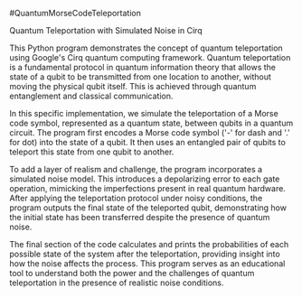 #QuantumMorseCodeTeleportation

Quantum Teleportation with Simulated Noise in Cirq

This Python program demonstrates the concept of quantum teleportation using Google's Cirq quantum computing framework. Quantum teleportation is a fundamental protocol in quantum information theory that allows the state of a qubit to be transmitted from one location to another, without moving the physical qubit itself. This is achieved through quantum entanglement and classical communication.

In this specific implementation, we simulate the teleportation of a Morse code symbol, represented as a quantum state, between qubits in a quantum circuit. The program first encodes a Morse code symbol ('-' for dash and '.' for dot) into the state of a qubit. It then uses an entangled pair of qubits to teleport this state from one qubit to another.

To add a layer of realism and challenge, the program incorporates a simulated noise model. This introduces a depolarizing error to each gate operation, mimicking the imperfections present in real quantum hardware. After applying the teleportation protocol under noisy conditions, the program outputs the final state of the teleported qubit, demonstrating how the initial state has been transferred despite the presence of quantum noise.

The final section of the code calculates and prints the probabilities of each possible state of the system after the teleportation, providing insight into how the noise affects the process. This program serves as an educational tool to understand both the power and the challenges of quantum teleportation in the presence of realistic noise conditions.
